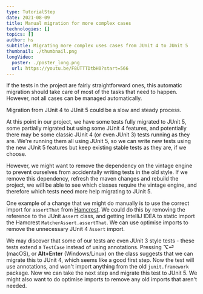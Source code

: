 ```yaml
---
type: TutorialStep
date: 2021-08-09
title: Manual migration for more complex cases
technologies: []
topics: []
author: hs
subtitle: Migrating more complex uses cases from JUnit 4 to JUnit 5
thumbnail: ./thumbnail.png
longVideo:
  poster: ./poster_long.png
  url: https://youtu.be/F8UTTTDtbH0?start=566
---
```


If the tests in the project are fairly straightforward ones, this automatic migration should take care of most of the tasks that need to happen.  However, not all cases can be managed automatically.

Migration from JUnit 4 to JUnit 5 could be a slow and steady process.

At this point in our project, we have some tests fully migrated to JUnit 5, some partially migrated but using some JUnit 4 features, and potentially there may be some classic JUnit 4 (or even JUnit 3) tests running as they are. We're running them all using JUnit 5, so we can write new tests using the new JUnit 5 features but keep existing stable tests as they are, if we choose.

However, we might want to remove the dependency on the vintage engine to prevent ourselves from accidentally writing tests in the old style.  If we remove this dependency, refresh the maven changes and rebuild the project, we will be able to see which classes require the vintage engine, and therefore which tests need more help migrating to JUnit 5.

One example of a change that we might do manually is to use the correct import for `assertThat` from [Hamcrest](http://hamcrest.org/JavaHamcrest/).  We could do this by removing the reference to the JUnit `Assert` class, and getting IntelliJ IDEA to static import the Hamcrest `MatcherAssert.assertThat`. We can use optimise imports to remove the unnecessary JUnit 4 `Assert` import.

We may discover that some of our tests are even JUnit 3 style tests - these tests extend a `TestCase` instead of using annotations.  Pressing **⌥⏎** (macOS), or **Alt+Enter** (Windows/Linux) on the class suggests that we can migrate this to JUnit 4, which seems like a good first step. Now the test will use annotations, and won't import anything from the old `junit.framework` package.  Now we can take the next step and migrate this test to JUnit 5.  We might also want to do optimise imports to remove any old imports that aren't needed.

